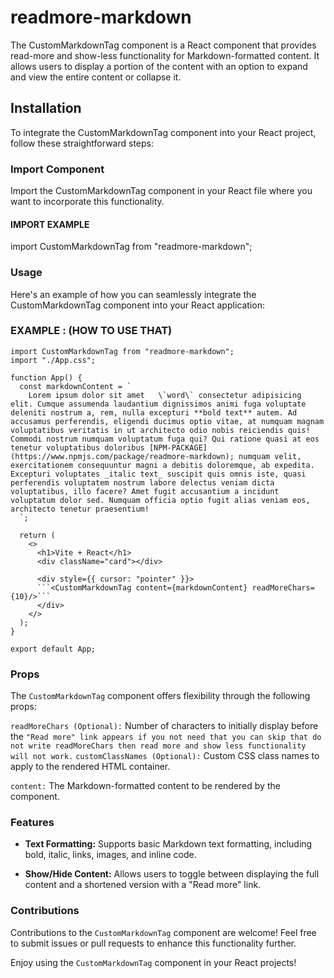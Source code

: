 # readmore-markdown
The CustomMarkdownTag component is a React component that provides read-more and show-less functionality for Markdown-formatted content. It allows users to display a portion of the content with an option to expand and view the entire content or collapse it.

## Installation
To integrate the CustomMarkdownTag component into your React project, follow these straightforward steps:

### Import Component 
Import the CustomMarkdownTag component in your React file where you want to incorporate this functionality.

#### IMPORT EXAMPLE
import CustomMarkdownTag from "readmore-markdown";

### Usage
Here's an example of how you can seamlessly integrate the CustomMarkdownTag component into your React application:

### EXAMPLE : (HOW TO USE THAT)

```
import CustomMarkdownTag from "readmore-markdown";
import "./App.css";

function App() {
  const markdownContent = `
    Lorem ipsum dolor sit amet   \`word\` consectetur adipisicing elit. Cumque assumenda laudantium dignissimos animi fuga voluptate deleniti nostrum a, rem, nulla excepturi **bold text** autem. Ad accusamus perferendis, eligendi ducimus optio vitae, at numquam magnam voluptatibus veritatis in ut architecto odio nobis reiciendis quis! Commodi nostrum numquam voluptatum fuga qui? Qui ratione quasi at eos tenetur voluptatibus doloribus [NPM-PACKAGE](https://www.npmjs.com/package/readmore-markdown); numquam velit, exercitationem consequuntur magni a debitis doloremque, ab expedita. Excepturi voluptates _italic text_ suscipit quis omnis iste, quasi perferendis voluptatem nostrum labore delectus veniam dicta voluptatibus, illo facere? Amet fugit accusantium a incidunt voluptatum dolor sed. Numquam officia optio fugit alias veniam eos, architecto tenetur praesentium!
  `;

  return (
    <>
      <h1>Vite + React</h1>
      <div className="card"></div>

      <div style={{ cursor: "pointer" }}>
      ```<CustomMarkdownTag content={markdownContent} readMoreChars={10}/>```
      </div>
    </>
  );
}

export default App;
```

### Props

The ```CustomMarkdownTag``` component offers flexibility through the following props:

```readMoreChars (Optional):``` Number of characters to initially display before the ```"Read more" link appears if you not need that you can skip that do not write readMoreChars then read more and show less functionality will not work.```
```customClassNames (Optional):``` Custom CSS class names to apply to the rendered HTML container.

```content:``` The Markdown-formatted content to be rendered by the component.


### Features

+ **Text Formatting:** Supports basic Markdown text formatting, including bold, italic, links, images, and inline code.

+ **Show/Hide Content:** Allows users to toggle between displaying the full content and a shortened version with a "Read more" link.

### Contributions
Contributions to the `CustomMarkdownTag` component are welcome! Feel free to submit issues or pull requests to enhance this functionality further.

Enjoy using the `CustomMarkdownTag` component in your React projects!
